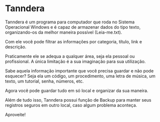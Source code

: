 # Tanndera
Tanndera é um programa para computador que roda no Sistema Operacional Windows e é capaz de armazenar dados do tipo texto, organizando-os da melhor maneira possível (Leia-me.txt). 

Com ele você pode filtrar as informações por categoria, título, link e descrição.

Praticamente ele se adequa a qualquer área, seja ela pessoal ou profissional. A única limitação é a sua imaginação para sua utilização.

Sabe aquela informação importante que você precisa guardar e não pode esquecer? Seja ela um código, um procedimento, uma letra de música, um texto, um tutorial, senha, números, etc.

Agora você pode guardar tudo em só   local e organizar da sua maneira.

Além de tudo isso, Tanndera possui função de Backup para manter seus registros seguros em outro local, caso algum problema aconteça.



Aproveite!

